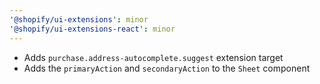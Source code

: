 ```yaml
---
'@shopify/ui-extensions': minor
'@shopify/ui-extensions-react': minor
---
```


- Adds `purchase.address-autocomplete.suggest` extension target
- Adds the `primaryAction` and `secondaryAction` to the `Sheet` component
